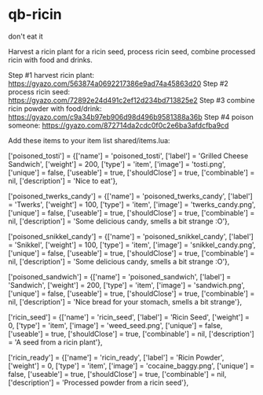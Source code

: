 # qb-ricin
 don't eat it

 Harvest a ricin plant for a ricin seed, process ricin seed, combine processed ricin with food and drinks.
 
 Step #1 harvest ricin plant: https://gyazo.com/563874a0692217386e9ad74a45863d20
 Step #2 process ricin seed: https://gyazo.com/72892e24d491c2ef12d234bd713825e2
 Step #3 combine ricin powder with food/drink: https://gyazo.com/c9a34b97eb906d98d496b9581388a36b
 Step #4 poison someone: https://gyazo.com/872714da2cdc0f0c2e6ba3afdcfba9cd
 
 Add these items to your item list shared/items.lua:

['poisoned_tosti'] 				 = {['name'] = 'poisoned_tosti', 			 	  	  	['label'] = 'Grilled Cheese Sandwich', ['weight'] = 200, 		['type'] = 'item', 		['image'] = 'tosti.png', 				['unique'] = false, 	['useable'] = true, ['shouldClose'] = true,   ['combinable'] = nil,   ['description'] = 'Nice to eat'},

['poisoned_twerks_candy'] 		 = {['name'] = 'poisoned_twerks_candy', 			  	  	['label'] = 'Twerks', 					['weight'] = 100, 		['type'] = 'item', 		['image'] = 'twerks_candy.png', 		['unique'] = false, 	['useable'] = true, 	['shouldClose'] = true,	   ['combinable'] = nil,   ['description'] = 'Some delicious candy, smells a   bit strange :O'},

['poisoned_snikkel_candy'] 		 = {['name'] = 'poisoned_snikkel_candy', 			  	['label'] = 'Snikkel', 					['weight'] = 100, 		['type'] = 'item', 		['image'] = 'snikkel_candy.png', 		['unique'] = false, 	['useable'] = true, 	['shouldClose'] = true,	   ['combinable'] = nil,   ['description'] = 'Some delicious candy, smells a bit strange :O'},

['poisoned_sandwich'] 			 = {['name'] = 'poisoned_sandwich', 			  	  		['label'] = 'Sandwich', 				['weight'] = 200, 		['type'] = 'item', 		['image'] = 'sandwich.png', ['unique'] = false, 	['useable'] = true, 	['shouldClose'] = true,	   ['combinable'] = nil,   ['description'] = 'Nice bread for your stomach, smells a bit strange'},

['ricin_seed'] 				 	 = {['name'] = 'ricin_seed', 			    ['label'] = 'Ricin Seed', 				['weight'] = 0, 		['type'] = 'item', 		['image'] = 'weed_seed.png', 		   ['unique'] = false, 	['useable'] = true, 	['shouldClose'] = true,	   ['combinable'] = nil,   ['description'] = 'A seed from a ricin plant'},

['ricin_ready'] 				 = {['name'] = 'ricin_ready', 			    ['label'] = 'Ricin Powder', 				['weight'] = 0, 		['type'] = 'item', 		['image'] = 'cocaine_baggy.png', 		   ['unique'] = false, 	['useable'] = true, 	['shouldClose'] = true,	   ['combinable'] = nil,   ['description'] = 'Processed powder from a ricin seed'},
